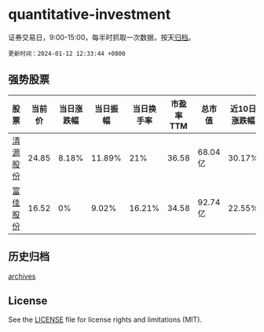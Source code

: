 # quantitative-investment

证券交易日，9:00-15:00，每半时抓取一次数据，按天[归档](archives)。

`更新时间：2024-01-12 12:33:44 +0800`

## 强势股票

|股票|当前价|当日涨跌幅|当日振幅|当日换手率|市盈率TTM|总市值|近10日涨跌幅|
|----|----|----|----|----|----|----|----|
|[清源股份](https://xueqiu.com/S/SH603628)|24.85|8.18%|11.89%|21%|36.58|68.04亿|30.17%|
|[富佳股份](https://xueqiu.com/S/SH603219)|16.52|0%|9.02%|16.21%|34.58|92.74亿|22.55%|

## 历史归档

[archives](archives)

## License

See the [LICENSE](LICENSE) file for license rights and limitations (MIT).